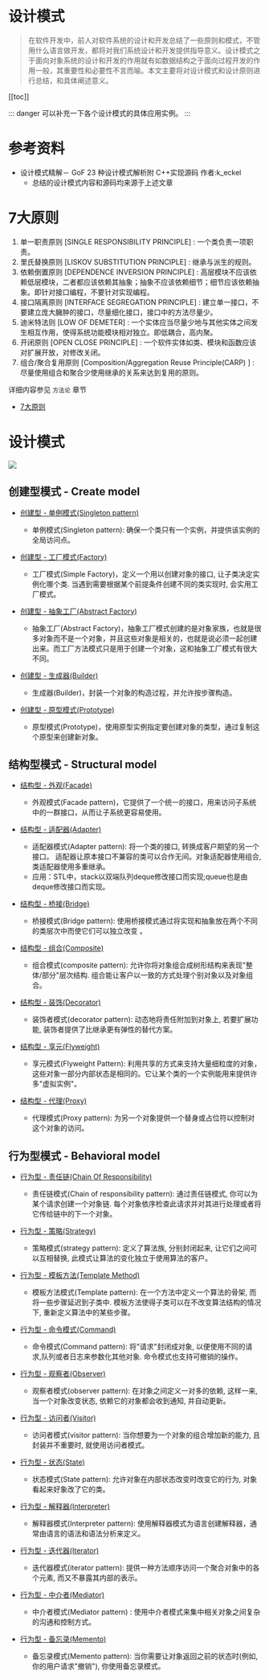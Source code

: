# 设计模式

> 在软件开发中，前人对软件系统的设计和开发总结了一些原则和模式，不管用什么语言做开发，都将对我们系统设计和开发提供指导意义。设计模式之于面向对象系统的设计和开发的作用就有如数据结构之于面向过程开发的作用一般，其重要性和必要性不言而喻。本文主要将对设计模式和设计原则进行总结，和具体阐述意义。

[[toc]]

::: danger
可以补充一下各个设计模式的具体应用实例。
:::

# 参考资料

* 设计模式精解－ GoF 23 种设计模式解析附 C++实现源码  作者:k_eckel
    * 总结的设计模式内容和源码均来源于上述文章

# 7大原则

1. 单一职责原则 [SINGLE RESPONSIBILITY PRINCIPLE] : 一个类负责一项职责。 
2. 里氏替换原则 [LISKOV SUBSTITUTION PRINCIPLE] : 继承与派生的规则。 
3. 依赖倒置原则 [DEPENDENCE INVERSION PRINCIPLE] : 高层模块不应该依赖低层模块，二者都应该依赖其抽象；抽象不应该依赖细节；细节应该依赖抽象。即针对接口编程，不要针对实现编程。 
4. 接口隔离原则 [INTERFACE SEGREGATION PRINCIPLE] : 建立单一接口，不要建立庞大臃肿的接口，尽量细化接口，接口中的方法尽量少。 
5. 迪米特法则 [LOW OF DEMETER] : 一个实体应当尽量少地与其他实体之间发生相互作用，使得系统功能模块相对独立。即低耦合，高内聚。 
6. 开闭原则 [OPEN CLOSE PRINCIPLE] : 一个软件实体如类、模块和函数应该对扩展开放，对修改关闭。 
7. 组合/聚合复用原则 [Composition/Aggregation Reuse Principle(CARP) ] : 尽量使用组合和聚合少使用继承的关系来达到复用的原则。

详细内容参见 `方法论` 章节

* [7大原则](/md/method/arch-principle/arch-principle-solid-detail.md)

# 设计模式

![](_images/programming/designpattern/设计模式.png)

## 创建型模式 - Create model

* [创建型 - 单例模式(Singleton pattern)](md/programming/designpattern/designpattern-create-singleton.md)
    * 单例模式(Singleton pattern): 确保一个类只有一个实例，并提供该实例的全局访问点。
    
* [创建型 - 工厂模式(Factory)](md/programming/designpattern/designpattern-create-factory.md)
    * 工厂模式(Simple Factory)，定义一个用以创建对象的接口, 让子类决定实例化哪个类. 当遇到需要根据某个前提条件创建不同的类实现时, 会实用工厂模式。
    
* [创建型 - 抽象工厂(Abstract Factory)](md/programming/designpattern/designpattern-create-abstract-factory.md)
    * 抽象工厂(Abstract Factory)，抽象工厂模式创建的是对象家族，也就是很多对象而不是一个对象，并且这些对象是相关的，也就是说必须一起创建出来。而工厂方法模式只是用于创建一个对象，这和抽象工厂模式有很大不同。

* [创建型 - 生成器(Builder)](md/programming/designpattern/designpattern-create-builder.md)
    * 生成器(Builder)，封装一个对象的构造过程，并允许按步骤构造。 

* [创建型 - 原型模式(Prototype)](md/programming/designpattern/designpattern-create-prototype.md)
    * 原型模式(Prototype)，使用原型实例指定要创建对象的类型，通过复制这个原型来创建新对象。 
    
## 结构型模式 - Structural model

* [结构型 - 外观(Facade)](md/programming/designpattern/designpattern-structure-facade.md)
    * 外观模式(Facade pattern)，它提供了一个统一的接口，用来访问子系统中的一群接口，从而让子系统更容易使用。 

* [结构型 - 适配器(Adapter)](md/programming/designpattern/designpattern-structure-adapter.md)
    * 适配器模式(Adapter pattern): 将一个类的接口, 转换成客户期望的另一个接口。 适配器让原本接口不兼容的类可以合作无间。对象适配器使用组合, 类适配器使用多重继承。
    * 应用：STL中，stack以双端队列deque修改接口而实现;queue也是由deque修改接口而实现。
    
* [结构型 - 桥接(Bridge)](md/programming/designpattern/designpattern-structure-bridge.md)
    * 桥接模式(Bridge pattern): 使用桥接模式通过将实现和抽象放在两个不同的类层次中而使它们可以独立改变 。
    
* [结构型 - 组合(Composite)](md/programming/designpattern/designpattern-structure-composite.md)
    * 组合模式(composite pattern): 允许你将对象组合成树形结构来表现"整体/部分"层次结构. 组合能让客户以一致的方式处理个别对象以及对象组合。 

* [结构型 - 装饰(Decorator)](md/programming/designpattern/designpattern-structure-decorator.md)
    * 装饰者模式(decorator pattern): 动态地将责任附加到对象上, 若要扩展功能, 装饰者提供了比继承更有弹性的替代方案。
    
* [结构型 - 享元(Flyweight)](md/programming/designpattern/designpattern-structure-flyweight.md)
    * 享元模式(Flyweight Pattern): 利用共享的方式来支持大量细粒度的对象，这些对象一部分内部状态是相同的。它让某个类的一个实例能用来提供许多"虚拟实例"。 
    
* [结构型 - 代理(Proxy)](md/programming/designpattern/designpattern-structure-proxy.md)
    * 代理模式(Proxy pattern): 为另一个对象提供一个替身或占位符以控制对这个对象的访问。 
    
## 行为型模式 - Behavioral model

* [行为型 - 责任链(Chain Of Responsibility)](md/programming/designpattern/designpattern-behave-chain-of-responsibility.md)
    * 责任链模式(Chain of responsibility pattern): 通过责任链模式, 你可以为某个请求创建一个对象链. 每个对象依序检查此请求并对其进行处理或者将它传给链中的下一个对象。 

* [行为型 - 策略(Strategy)](md/programming/designpattern/designpattern-behave-strategy.md)
    * 策略模式(strategy pattern): 定义了算法族, 分别封闭起来, 让它们之间可以互相替换, 此模式让算法的变化独立于使用算法的客户。
    
* [行为型 - 模板方法(Template Method)](md/programming/designpattern/designpattern-behave-template.md)
    * 模板方法模式(Template pattern): 在一个方法中定义一个算法的骨架, 而将一些步骤延迟到子类中. 模板方法使得子类可以在不改变算法结构的情况下, 重新定义算法中的某些步骤。 
    
* [行为型 - 命令模式(Command)](md/programming/designpattern/designpattern-behave-command.md)
    * 命令模式(Command pattern): 将"请求"封闭成对象, 以便使用不同的请求,队列或者日志来参数化其他对象. 命令模式也支持可撤销的操作。 
    
* [行为型 - 观察者(Observer)](md/programming/designpattern/designpattern-behave-observer.md)
    * 观察者模式(observer pattern): 在对象之间定义一对多的依赖, 这样一来, 当一个对象改变状态, 依赖它的对象都会收到通知, 并自动更新。 
    
* [行为型 - 访问者(Visitor)](md/programming/designpattern/designpattern-behave-visitor.md)
    * 访问者模式(visitor pattern): 当你想要为一个对象的组合增加新的能力, 且封装并不重要时, 就使用访问者模式。 
    
* [行为型 - 状态(State)](md/programming/designpattern/designpattern-behave-state.md)
    * 状态模式(State pattern): 允许对象在内部状态改变时改变它的行为, 对象看起来好象改了它的类。 
    
* [行为型 - 解释器(Interpreter)](md/programming/designpattern/designpattern-behave-interpreter.md)
    * 解释器模式(Interpreter pattern): 使用解释器模式为语言创建解释器，通常由语言的语法和语法分析来定义。 
    
* [行为型 - 迭代器(Iterator)](md/programming/designpattern/designpattern-behave-iterator.md)
    * 迭代器模式(iterator pattern): 提供一种方法顺序访问一个聚合对象中的各个元素, 而又不暴露其内部的表示。 
    
* [行为型 - 中介者(Mediator)](md/programming/designpattern/designpattern-behave-mediator.md)
    * 中介者模式(Mediator pattern) : 使用中介者模式来集中相关对象之间复杂的沟通和控制方式。 
    
* [行为型 - 备忘录(Memento)](md/programming/designpattern/designpattern-behave-memento.md)
    * 备忘录模式(Memento pattern): 当你需要让对象返回之前的状态时(例如, 你的用户请求"撤销"), 你使用备忘录模式。